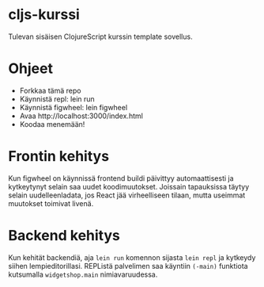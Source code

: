 # cljs-kurssi

Tulevan sisäisen ClojureScript kurssin template sovellus.

# Ohjeet

* Forkkaa tämä repo
* Käynnistä repl: lein run
* Käynnistä figwheel: lein figwheel
* Avaa http://localhost:3000/index.html
* Koodaa menemään!

# Frontin kehitys

Kun figwheel on käynnissä frontend buildi päivittyy automaattisesti ja kytkeytynyt selain saa uudet
koodimuutokset. Joissain tapauksissa täytyy selain uudelleenladata, jos React jää virheelliseen
tilaan, mutta useimmat muutokset toimivat livenä.

# Backend kehitys

Kun kehität backendiä, aja `lein run` komennon sijasta `lein repl` ja kytkeydy siihen lempieditorillasi.
REPListä palvelimen saa käyntiin `(-main)` funktiota kutsumalla `widgetshop.main` nimiavaruudessa.

